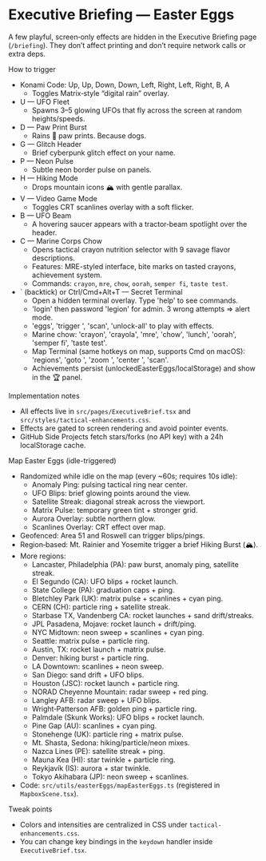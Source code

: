 # Executive Briefing — Easter Eggs

A few playful, screen‑only effects are hidden in the Executive Briefing page (`/briefing`). They don’t affect printing and don’t require network calls or extra deps.

How to trigger
- Konami Code: Up, Up, Down, Down, Left, Right, Left, Right, B, A
  - Toggles Matrix‑style “digital rain” overlay.
- U — UFO Fleet
  - Spawns 3–5 glowing UFOs that fly across the screen at random heights/speeds.
- D — Paw Print Burst
  - Rains 🐾 paw prints. Because dogs.
- G — Glitch Header
  - Brief cyberpunk glitch effect on your name.
- P — Neon Pulse
  - Subtle neon border pulse on panels.
- H — Hiking Mode
  - Drops mountain icons 🏔️ with gentle parallax.
- V — Video Game Mode
  - Toggles CRT scanlines overlay with a soft flicker.
- B — UFO Beam
  - A hovering saucer appears with a tractor‑beam spotlight over the header.
- C — Marine Corps Chow
  - Opens tactical crayon nutrition selector with 9 savage flavor descriptions.
  - Features: MRE-styled interface, bite marks on tasted crayons, achievement system.
  - Commands: `crayon`, `mre`, `chow`, `oorah`, `semper fi`, `taste test`.
- ` (backtick) or Ctrl/Cmd+Alt+T — Secret Terminal
  - Open a hidden terminal overlay. Type 'help' to see commands.
  - 'login' then password 'legion' for admin. 3 wrong attempts => alert mode.
  - 'eggs', 'trigger <name>', 'scan', 'unlock-all' to play with effects.
  - Marine chow: 'crayon', 'crayola', 'mre', 'chow', 'lunch', 'oorah', 'semper fi', 'taste test'.
  - Map Terminal (same hotkeys on map, supports Cmd on macOS): 'regions', 'goto <key>', 'zoom <n>', 'center <lng> <lat>', 'scan'.
  - Achievements persist (unlockedEasterEggs/localStorage) and show in the 🏆 panel.

Implementation notes
- All effects live in `src/pages/ExecutiveBrief.tsx` and `src/styles/tactical-enhancements.css`.
- Effects are gated to screen rendering and avoid pointer events.
- GitHub Side Projects fetch stars/forks (no API key) with a 24h localStorage cache.

Map Easter Eggs (idle-triggered)
- Randomized while idle on the map (every ~60s; requires 10s idle):
  - Anomaly Ping: pulsing tactical ring near center.
  - UFO Blips: brief glowing points around the view.
  - Satellite Streak: diagonal streak across the viewport.
  - Matrix Pulse: temporary green tint + stronger grid.
  - Aurora Overlay: subtle northern glow.
  - Scanlines Overlay: CRT effect over map.
- Geofenced: Area 51 and Roswell can trigger blips/pings.
- Region‑based: Mt. Rainier and Yosemite trigger a brief Hiking Burst (🏔️).
- More regions:
   - Lancaster, Philadelphia (PA): paw burst, anomaly ping, satellite streak.
   - El Segundo (CA): UFO blips + rocket launch.
   - State College (PA): graduation caps + ping.
   - Bletchley Park (UK): matrix pulse + scanlines + cyan ping.
   - CERN (CH): particle ring + satellite streak.
   - Starbase TX, Vandenberg CA: rocket launches + sand drift/streaks.
  - JPL Pasadena, Mojave: rocket launch + drift/ping.
  - NYC Midtown: neon sweep + scanlines + cyan ping.
  - Seattle: matrix pulse + particle ring.
  - Austin, TX: rocket launch + matrix pulse.
  - Denver: hiking burst + particle ring.
  - LA Downtown: scanlines + neon sweep.
  - San Diego: sand drift + UFO blips.
  - Houston (JSC): rocket launch + particle ring.
  - NORAD Cheyenne Mountain: radar sweep + red ping.
  - Langley AFB: radar sweep + UFO blips.
  - Wright‑Patterson AFB: golden ping + particle ring.
  - Palmdale (Skunk Works): UFO blips + rocket launch.
  - Pine Gap (AU): scanlines + cyan ping.
  - Stonehenge (UK): particle ring + matrix pulse.
  - Mt. Shasta, Sedona: hiking/particle/neon mixes.
  - Nazca Lines (PE): satellite streak + ping.
  - Mauna Kea (HI): star twinkle + particle ring.
  - Reykjavík (IS): aurora + star twinkle.
  - Tokyo Akihabara (JP): neon sweep + scanlines.
- Code: `src/utils/easterEggs/mapEasterEggs.ts` (registered in `MapboxScene.tsx`).

Tweak points
- Colors and intensities are centralized in CSS under `tactical-enhancements.css`.
- You can change key bindings in the `keydown` handler inside `ExecutiveBrief.tsx`.
